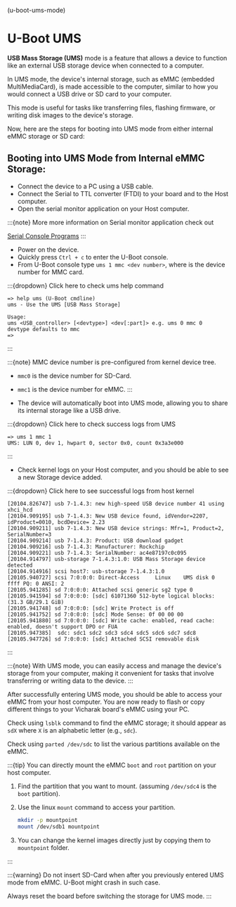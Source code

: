 (u-boot-ums-mode)

# U-Boot UMS

**USB Mass Storage (UMS)** mode is a feature that allows a device to function like
an external USB storage device when connected to a computer.

In UMS mode, the device's internal storage, such as eMMC (embedded MultiMediaCard),
is made accessible to the computer, similar to how you would connect a
USB drive or SD card to your computer.

This mode is useful for tasks like transferring files, flashing firmware,
or writing disk images to the device's storage.

Now, here are the steps for booting into UMS mode from either internal eMMC
storage or SD card:

## Booting into UMS Mode from Internal eMMC Storage:

- Connect the device to a PC using a USB cable.
- Connect the Serial to TTL converter (FTDI) to your board and to the Host
  computer.
- Open the serial monitor application on your Host computer.

:::{note}
More more information on Serial monitor application check out

[Serial Console Programs](#minicom-guide)
:::

- Power on the device.
- Quickly press `Ctrl + c` to enter the U-Boot console.
- From U-Boot console type `ums 1 mmc <dev number>`, where <dev number> is the device number for MMC card.

:::{dropdown} Click here to check ums help command

```text
=> help ums (U-Boot cmdline)
ums - Use the UMS [USB Mass Storage]

Usage:
ums <USB_controller> [<devtype>] <dev[:part]> e.g. ums 0 mmc 0
devtype defaults to mmc
=>
```

:::

:::{note}
MMC device number is pre-configured from kernel device tree.

- `mmc0` is the device number for SD-Card.
- `mmc1` is the device number for eMMC.
  :::

- The device will automatically boot into UMS mode, allowing you to share its
  internal storage like a USB drive.

:::{dropdown} Click here to check success logs from UMS

```text
=> ums 1 mmc 1
UMS: LUN 0, dev 1, hwpart 0, sector 0x0, count 0x3a3e000
```

:::

- Check kernel logs on your Host computer, and you should be able to see a new
  Storage device added.

:::{dropdown} Click here to see successful logs from host kernel

```text
[20104.826747] usb 7-1.4.3: new high-speed USB device number 41 using xhci_hcd
[20104.909195] usb 7-1.4.3: New USB device found, idVendor=2207, idProduct=0010, bcdDevice= 2.23
[20104.909211] usb 7-1.4.3: New USB device strings: Mfr=1, Product=2, SerialNumber=3
[20104.909214] usb 7-1.4.3: Product: USB download gadget
[20104.909216] usb 7-1.4.3: Manufacturer: Rockchip
[20104.909221] usb 7-1.4.3: SerialNumber: ac4e87197c0c095
[20104.914797] usb-storage 7-1.4.3:1.0: USB Mass Storage device detected
[20104.914916] scsi host7: usb-storage 7-1.4.3:1.0
[20105.940727] scsi 7:0:0:0: Direct-Access     Linux    UMS disk 0       ffff PQ: 0 ANSI: 2
[20105.941285] sd 7:0:0:0: Attached scsi generic sg2 type 0
[20105.941594] sd 7:0:0:0: [sdc] 61071360 512-byte logical blocks: (31.3 GB/29.1 GiB)
[20105.941748] sd 7:0:0:0: [sdc] Write Protect is off
[20105.941752] sd 7:0:0:0: [sdc] Mode Sense: 0f 00 00 00
[20105.941880] sd 7:0:0:0: [sdc] Write cache: enabled, read cache: enabled, doesn't support DPO or FUA
[20105.947385]  sdc: sdc1 sdc2 sdc3 sdc4 sdc5 sdc6 sdc7 sdc8
[20105.947726] sd 7:0:0:0: [sdc] Attached SCSI removable disk
```

:::

:::{note}
With UMS mode, you can easily access and manage the device's storage from your
computer, making it convenient for tasks that involve transferring or writing
data to the device.
:::

After successfully entering UMS mode, you should be able to access your eMMC
from your host computer. You are now ready to flash or copy different things
to your Vicharak board's eMMC using your PC.

Check using `lsblk` command to find the eMMC storage; it should appear as `sdX`
where `X` is an alphabetic letter (e.g., `sdc`).

Check using `parted /dev/sdc` to list the various partitions available on the
eMMC.

:::{tip}
You can directly mount the eMMC `boot` and `root` partition on your host computer.

1. Find the partition that you want to mount. (assuming `/dev/sdc4` is the
   `boot` partition).

2. Use the linux `mount` command to access your partition.

   ```bash
   mkdir -p mountpoint
   mount /dev/sdb1 mountpoint
   ```

3. You can change the kernel images directly just by copying them to `mountpoint`
   folder.

:::

:::{warning}
Do not insert SD-Card when after you previously entered UMS mode from eMMC.
U-Boot might crash in such case.

Always reset the board before switching the storage for UMS mode.
:::
